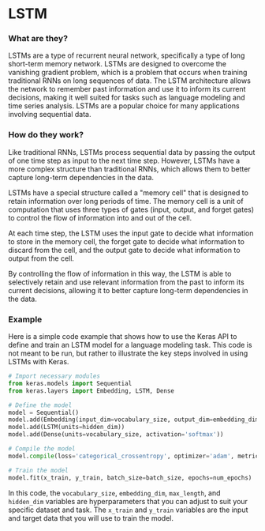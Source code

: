 # LSTM

### What are they?

LSTMs are a type of recurrent neural network, specifically a type of long short-term memory network. LSTMs are designed to overcome the vanishing gradient problem, which is a problem that occurs when training traditional RNNs on long sequences of data. The LSTM architecture allows the network to remember past information and use it to inform its current decisions, making it well suited for tasks such as language modeling and time series analysis. LSTMs are a popular choice for many applications involving sequential data.

### How do they work?

Like traditional RNNs, LSTMs process sequential data by passing the output of one time step as input to the next time step. However, LSTMs have a more complex structure than traditional RNNs, which allows them to better capture long-term dependencies in the data.

LSTMs have a special structure called a "memory cell" that is designed to retain information over long periods of time. The memory cell is a unit of computation that uses three types of gates (input, output, and forget gates) to control the flow of information into and out of the cell.

At each time step, the LSTM uses the input gate to decide what information to store in the memory cell, the forget gate to decide what information to discard from the cell, and the output gate to decide what information to output from the cell.

By controlling the flow of information in this way, the LSTM is able to selectively retain and use relevant information from the past to inform its current decisions, allowing it to better capture long-term dependencies in the data.

### Example

Here is a simple code example that shows how to use the Keras API to define and train an LSTM model for a language modeling task. This code is not meant to be run, but rather to illustrate the key steps involved in using LSTMs with Keras.

```python
# Import necessary modules
from keras.models import Sequential
from keras.layers import Embedding, LSTM, Dense

# Define the model
model = Sequential()
model.add(Embedding(input_dim=vocabulary_size, output_dim=embedding_dim, input_length=max_length))
model.add(LSTM(units=hidden_dim))
model.add(Dense(units=vocabulary_size, activation='softmax'))

# Compile the model
model.compile(loss='categorical_crossentropy', optimizer='adam', metrics=['accuracy'])

# Train the model
model.fit(x_train, y_train, batch_size=batch_size, epochs=num_epochs)
```

In this code, the `vocabulary_size`, `embedding_dim`, `max_length`, and `hidden_dim` variables are hyperparameters that you can adjust to suit your specific dataset and task. The `x_train` and `y_train` variables are the input and target data that you will use to train the model.
